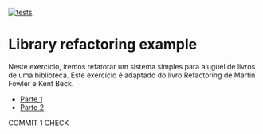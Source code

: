 [![tests](https://github.com/andrehora/library/actions/workflows/tests.yml/badge.svg)](https://github.com/andrehora/library/actions/workflows/tests.yml)

# Library refactoring example

Neste exercício, iremos refatorar um sistema simples para aluguel de livros de uma biblioteca. Este exercício é adaptado do livro Refactoring de Martin Fowler e Kent Beck.

- [Parte 1](parte1.md)
- [Parte 2](parte2.md)


COMMIT 1 CHECK